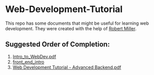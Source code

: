 # Web-Development-Tutorial


This repo has some documents that might be useful for learning web development. They were created with the help of [Robert Miller](https://github.com/mill0851). 

## Suggested Order of Completion:
1. [Intro_to_WebDev.pdf](https://github.com/noahapursell/Web-Development-Tutorial/blob/main/Intro_to_WebDev.pdf)
2. [front_end_intro](https://github.com/mill0851/Web_Dev_Tutorials/tree/main)
3. [Web Development Tutorial - Advanced Backend.pdf](https://github.com/noahapursell/Web-Development-Tutorial/blob/main/Web%20Development%20Tutorial%20-%20Advanced%20Backend.pdf)
